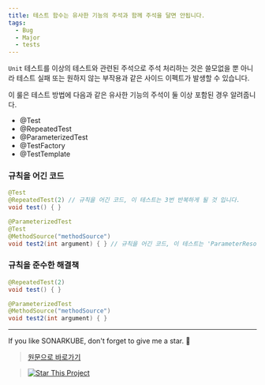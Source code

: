 ```yaml
---
title: 테스트 함수는 유사한 기능의 주석과 함께 주석을 달면 안됩니다.
tags:
  - Bug
  - Major
  - tests
---
```


`Unit` 테스트를 이상의 테스트와 관련된 주석으로 주석 처리하는 것은 쓸모없을 뿐 아니라 테스트 실패 또는 원하지 않는 부작용과 같은 사이드 이펙트가 발생할 수 있습니다.

이 룰은 테스트 방법에 다음과 같은 유사한 기능의 주석이 둘 이상 포함된 경우 알려줍니다.

* @Test 
* @RepeatedTest 
* @ParameterizedTest 
* @TestFactory 
* @TestTemplate

### 규칙을 어긴 코드

```java
@Test
@RepeatedTest(2) // 규칙을 어긴 코드, 이 테스트는 3번 반복하게 될 것 입니다.
void test() { }

@ParameterizedTest
@Test
@MethodSource("methodSource")
void test2(int argument) { } // 규칙을 어긴 코드, 이 테스트는 'ParameterResolutionException'로 실패할 것 입니다. 
```

### 규칙을 준수한 해결책

```java
@RepeatedTest(2)
void test() { }

@ParameterizedTest
@MethodSource("methodSource")
void test2(int argument) { }
```

---

If you like SONARKUBE, don't forget to give me a star. :star2:

> [원문으로 바로가기](https://rules.sonarsource.com/java/tag/tests/RSPEC-5967)

> [![Star This Project](https://img.shields.io/github/stars/kantabile/sonarkube.svg?label=Stars&style=social)](https://github.com/kantabile/sonarkube)
